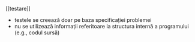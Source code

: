 [[testare]]

- testele se creează doar pe baza specificației problemei
- nu se utilizează informații referitoare la structura internă a programului (e.g., codul sursă)